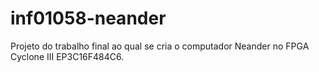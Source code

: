 # inf01058-neander
Projeto do trabalho final ao qual se cria o computador Neander no FPGA Cyclone III EP3C16F484C6.
